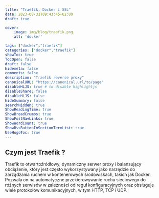 ```yaml
---
title: "Traefik, Docker i SSL"
date: 2023-08-31T09:43:45+02:00
draft: true

cover:
    image: img/blog/traefik.png
    alt: 'docker'

tags: ["docker","traefik"] 
categories: ["docker","traefik"] 
showToc: true
TocOpen: false
draft: false
hidemeta: false
comments: false
description: "Traefik reverse proxy"
canonicalURL: "https://canonical.url/to/page"
disableHLJS: true # to disable highlightjs
disableShare: false
disableHLJS: false
hideSummary: false
searchHidden: true
ShowReadingTime: true
ShowBreadCrumbs: true
ShowPostNavLinks: true
ShowWordCount: true
ShowRssButtonInSectionTermList: true
UseHugoToc: true
---
```


## Czym jest Traefik ?

Traefik to otwartoźródłowy, dynamiczny serwer proxy i balansujący obciążenie, który jest często wykorzystywany jako narzędzie do zarządzania ruchem w kontenerowych środowiskach, takich jak Docker. Pozwala on na automatyczne przekierowywanie ruchu sieciowego do różnych serwisów w zależności od reguł konfiguracyjnych oraz obsługuje wiele protokołów komunikacyjnych, w tym HTTP, TCP i UDP.

